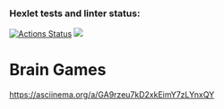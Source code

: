 ### Hexlet tests and linter status:
[![Actions Status](https://github.com/Maxim00se/python-project-49/actions/workflows/hexlet-check.yml/badge.svg)](https://github.com/Maxim00se/python-project-49/actions)
<a href="https://codeclimate.com/github/Maxim00se/python-project-49/maintainability"><img src="https://api.codeclimate.com/v1/badges/dc24f585ba6899fbdac7/maintainability" /></a>

# Brain Games

https://asciinema.org/a/GA9rzeu7kD2xkEimY7zLYnxQY

